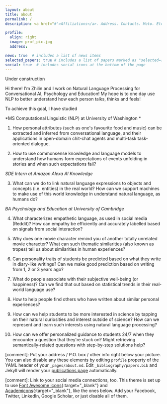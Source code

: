 ```yaml
---
layout: about
title: about
permalink: /
description: <a href="#">Affiliations</a>. Address. Contacts. Moto. Etc.

profile:
  align: right
  image: prof_pic.jpg
  address:

news: true  # includes a list of news items
selected_papers: true # includes a list of papers marked as "selected={true}"
social: true  # includes social icons at the bottom of the page
---
```


Under construction

Hi there! I'm Zhilin and I work on Natural Language Processing for Conversational AI, Psychology and Education! My hope is to one day use NLP to better understand how each person talks, thinks and feels!

To achieve this goal, I have studied

*MS Computational Linguistic (NLP) at University of Washington *

1. How personal attributes (such as one's favourite food and music) can be extracted and inferred from conversational language, and their applications in open-domain chit-chat agents and multi-task task-oriented dialogue.

2. How to use commonsense knowledge and language models to understand how humans form expectations of events unfolding in stories and when such expectations fail?

*SDE Intern at Amazon Alexa AI Knowledge*

3. What can we do to link natural language expressions to objects and concepts (i.e. entities) in the real world? How can we support machines to make use of this world knowledge in understand natural language, as humans do?

*BA Psychology and Education at University of Cambridge*


4. What characterizes empathetic language, as used in social media (Reddit)? How can empathy be efficiently and accurately labelled based on signals from social interaction?

5. Why does one movie character remind you of another totally unrelated movie character? What can such thematic similarities (also known as tropes) tell us about similarities in human experiences?

6. Can personality traits of students be predicted based on what they write in diary-like writings? Can we make good prediction based on writing from 1, 2 or 3 years ago?

7. What do people associate with their subjective well-being (or happiness)? Can we find that out based on statistical trends in their real-world language use?

8. How to help people find others who have written about similar personal experiences?

9. How can we help students to be more interested in science by tapping on their natural curiosities and interest outside of science? How can we represent and learn such interests using natural language processing?

10. How can we offer personalized guidance to students 24/7 when they encounter a question that they're stuck on? Might retrieving semantically-related questions with step-by-step solutions help?

[comment]: Put your address / P.O. box / other info right below your picture. You can also disable any these elements by editing `profile` property of the YAML header of your `_pages/about.md`. Edit `_bibliography/papers.bib` and Jekyll will render your [publications page](/al-folio/publications/) automatically.

[comment]: Link to your social media connections, too. This theme is set up to use [Font Awesome icons](http://fortawesome.github.io/Font-Awesome/){:target="\_blank"} and [Academicons](https://jpswalsh.github.io/academicons/){:target="\_blank"}, like the ones below. Add your Facebook, Twitter, LinkedIn, Google Scholar, or just disable all of them.
